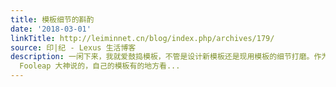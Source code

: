 ```yaml
---
title: 模板细节的斟酌
date: '2018-03-01'
linkTitle: http://leiminnet.cn/blog/index.php/archives/179/
source: 印|纪 - Lexus 生活博客
description: 一闲下来，我就爱鼓捣模板，不管是设计新模板还是现用模板的细节打磨。作为一个“消磨”时间的小爱好，我觉得挺有意思的，还能学点东西，认识些大神们。就像
  Fooleap 大神说的，自己的模板有的地方看...
---
```

